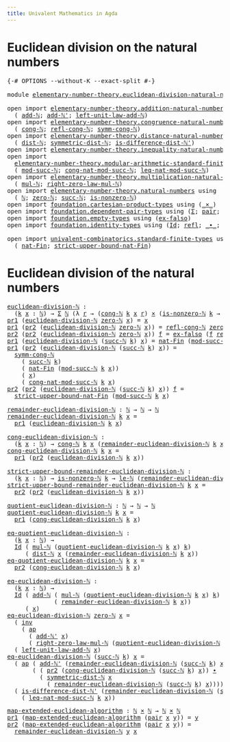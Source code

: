 ```yaml
---
title: Univalent Mathematics in Agda
---
```


# Euclidean division on the natural numbers

<pre class="Agda"><a id="100" class="Symbol">{-#</a> <a id="104" class="Keyword">OPTIONS</a> <a id="112" class="Pragma">--without-K</a> <a id="124" class="Pragma">--exact-split</a> <a id="138" class="Symbol">#-}</a>

<a id="143" class="Keyword">module</a> <a id="150" href="elementary-number-theory.euclidean-division-natural-numbers.html" class="Module">elementary-number-theory.euclidean-division-natural-numbers</a> <a id="210" class="Keyword">where</a>

<a id="217" class="Keyword">open</a> <a id="222" class="Keyword">import</a> <a id="229" href="elementary-number-theory.addition-natural-numbers.html" class="Module">elementary-number-theory.addition-natural-numbers</a> <a id="279" class="Keyword">using</a>
  <a id="287" class="Symbol">(</a> <a id="289" href="elementary-number-theory.addition-natural-numbers.html#1160" class="Function">add-ℕ</a><a id="294" class="Symbol">;</a> <a id="296" href="elementary-number-theory.addition-natural-numbers.html#1233" class="Function">add-ℕ&#39;</a><a id="302" class="Symbol">;</a> <a id="304" href="elementary-number-theory.addition-natural-numbers.html#1538" class="Function">left-unit-law-add-ℕ</a><a id="323" class="Symbol">)</a>
<a id="325" class="Keyword">open</a> <a id="330" class="Keyword">import</a> <a id="337" href="elementary-number-theory.congruence-natural-numbers.html" class="Module">elementary-number-theory.congruence-natural-numbers</a> <a id="389" class="Keyword">using</a>
  <a id="397" class="Symbol">(</a> <a id="399" href="elementary-number-theory.congruence-natural-numbers.html#1668" class="Function">cong-ℕ</a><a id="405" class="Symbol">;</a> <a id="407" href="elementary-number-theory.congruence-natural-numbers.html#2639" class="Function">refl-cong-ℕ</a><a id="418" class="Symbol">;</a> <a id="420" href="elementary-number-theory.congruence-natural-numbers.html#2920" class="Function">symm-cong-ℕ</a><a id="431" class="Symbol">)</a>
<a id="433" class="Keyword">open</a> <a id="438" class="Keyword">import</a> <a id="445" href="elementary-number-theory.distance-natural-numbers.html" class="Module">elementary-number-theory.distance-natural-numbers</a> <a id="495" class="Keyword">using</a>
  <a id="503" class="Symbol">(</a> <a id="505" href="elementary-number-theory.distance-natural-numbers.html#1308" class="Function">dist-ℕ</a><a id="511" class="Symbol">;</a> <a id="513" href="elementary-number-theory.distance-natural-numbers.html#2384" class="Function">symmetric-dist-ℕ</a><a id="529" class="Symbol">;</a> <a id="531" href="elementary-number-theory.distance-natural-numbers.html#9836" class="Function">is-difference-dist-ℕ&#39;</a><a id="552" class="Symbol">)</a>
<a id="554" class="Keyword">open</a> <a id="559" class="Keyword">import</a> <a id="566" href="elementary-number-theory.inequality-natural-numbers.html" class="Module">elementary-number-theory.inequality-natural-numbers</a> <a id="618" class="Keyword">using</a> <a id="624" class="Symbol">(</a><a id="625" href="elementary-number-theory.inequality-natural-numbers.html#2066" class="Function">le-ℕ</a><a id="629" class="Symbol">)</a>
<a id="631" class="Keyword">open</a> <a id="636" class="Keyword">import</a>
  <a id="645" href="elementary-number-theory.modular-arithmetic-standard-finite-types.html" class="Module">elementary-number-theory.modular-arithmetic-standard-finite-types</a> <a id="711" class="Keyword">using</a>
  <a id="719" class="Symbol">(</a> <a id="721" href="elementary-number-theory.modular-arithmetic-standard-finite-types.html#2873" class="Function">mod-succ-ℕ</a><a id="731" class="Symbol">;</a> <a id="733" href="elementary-number-theory.modular-arithmetic-standard-finite-types.html#3580" class="Function">cong-nat-mod-succ-ℕ</a><a id="752" class="Symbol">;</a> <a id="754" href="elementary-number-theory.modular-arithmetic-standard-finite-types.html#27475" class="Function">leq-nat-mod-succ-ℕ</a><a id="772" class="Symbol">)</a>
<a id="774" class="Keyword">open</a> <a id="779" class="Keyword">import</a> <a id="786" href="elementary-number-theory.multiplication-natural-numbers.html" class="Module">elementary-number-theory.multiplication-natural-numbers</a> <a id="842" class="Keyword">using</a>
  <a id="850" class="Symbol">(</a> <a id="852" href="elementary-number-theory.multiplication-natural-numbers.html#1354" class="Function">mul-ℕ</a><a id="857" class="Symbol">;</a> <a id="859" href="elementary-number-theory.multiplication-natural-numbers.html#1893" class="Function">right-zero-law-mul-ℕ</a><a id="879" class="Symbol">)</a>
<a id="881" class="Keyword">open</a> <a id="886" class="Keyword">import</a> <a id="893" href="elementary-number-theory.natural-numbers.html" class="Module">elementary-number-theory.natural-numbers</a> <a id="934" class="Keyword">using</a>
  <a id="942" class="Symbol">(</a> <a id="944" href="elementary-number-theory.natural-numbers.html#1444" class="Datatype">ℕ</a><a id="945" class="Symbol">;</a> <a id="947" href="elementary-number-theory.natural-numbers.html#1465" class="InductiveConstructor">zero-ℕ</a><a id="953" class="Symbol">;</a> <a id="955" href="elementary-number-theory.natural-numbers.html#1478" class="InductiveConstructor">succ-ℕ</a><a id="961" class="Symbol">;</a> <a id="963" href="elementary-number-theory.natural-numbers.html#1926" class="Function">is-nonzero-ℕ</a><a id="975" class="Symbol">)</a>
<a id="977" class="Keyword">open</a> <a id="982" class="Keyword">import</a> <a id="989" href="foundation.cartesian-product-types.html" class="Module">foundation.cartesian-product-types</a> <a id="1024" class="Keyword">using</a> <a id="1030" class="Symbol">(</a><a id="1031" href="foundation-core.cartesian-product-types.html#577" class="Function Operator">_×_</a><a id="1034" class="Symbol">)</a>
<a id="1036" class="Keyword">open</a> <a id="1041" class="Keyword">import</a> <a id="1048" href="foundation.dependent-pair-types.html" class="Module">foundation.dependent-pair-types</a> <a id="1080" class="Keyword">using</a> <a id="1086" class="Symbol">(</a><a id="1087" href="foundation-core.dependent-pair-types.html#502" class="Record">Σ</a><a id="1088" class="Symbol">;</a> <a id="1090" href="foundation-core.dependent-pair-types.html#575" class="InductiveConstructor">pair</a><a id="1094" class="Symbol">;</a> <a id="1096" href="foundation-core.dependent-pair-types.html#592" class="Field">pr1</a><a id="1099" class="Symbol">;</a> <a id="1101" href="foundation-core.dependent-pair-types.html#604" class="Field">pr2</a><a id="1104" class="Symbol">)</a>
<a id="1106" class="Keyword">open</a> <a id="1111" class="Keyword">import</a> <a id="1118" href="foundation.empty-types.html" class="Module">foundation.empty-types</a> <a id="1141" class="Keyword">using</a> <a id="1147" class="Symbol">(</a><a id="1148" href="foundation-core.empty-types.html#1147" class="Function">ex-falso</a><a id="1156" class="Symbol">)</a>
<a id="1158" class="Keyword">open</a> <a id="1163" class="Keyword">import</a> <a id="1170" href="foundation.identity-types.html" class="Module">foundation.identity-types</a> <a id="1196" class="Keyword">using</a> <a id="1202" class="Symbol">(</a><a id="1203" href="foundation-core.identity-types.html#1754" class="Datatype">Id</a><a id="1205" class="Symbol">;</a> <a id="1207" href="foundation-core.identity-types.html#1807" class="InductiveConstructor">refl</a><a id="1211" class="Symbol">;</a> <a id="1213" href="foundation-core.identity-types.html#2412" class="Function Operator">_∙_</a><a id="1216" class="Symbol">;</a> <a id="1218" href="foundation-core.identity-types.html#2716" class="Function">inv</a><a id="1221" class="Symbol">;</a> <a id="1223" href="foundation-core.identity-types.html#3990" class="Function">ap</a><a id="1225" class="Symbol">)</a>

<a id="1228" class="Keyword">open</a> <a id="1233" class="Keyword">import</a> <a id="1240" href="univalent-combinatorics.standard-finite-types.html" class="Module">univalent-combinatorics.standard-finite-types</a> <a id="1286" class="Keyword">using</a>
  <a id="1294" class="Symbol">(</a> <a id="1296" href="univalent-combinatorics.standard-finite-types.html#5670" class="Function">nat-Fin</a><a id="1303" class="Symbol">;</a> <a id="1305" href="univalent-combinatorics.standard-finite-types.html#5771" class="Function">strict-upper-bound-nat-Fin</a><a id="1331" class="Symbol">)</a>
</pre>
# Euclidean division of the natural numbers

<pre class="Agda"><a id="euclidean-division-ℕ"></a><a id="1391" href="elementary-number-theory.euclidean-division-natural-numbers.html#1391" class="Function">euclidean-division-ℕ</a> <a id="1412" class="Symbol">:</a>
  <a id="1416" class="Symbol">(</a><a id="1417" href="elementary-number-theory.euclidean-division-natural-numbers.html#1417" class="Bound">k</a> <a id="1419" href="elementary-number-theory.euclidean-division-natural-numbers.html#1419" class="Bound">x</a> <a id="1421" class="Symbol">:</a> <a id="1423" href="elementary-number-theory.natural-numbers.html#1444" class="Datatype">ℕ</a><a id="1424" class="Symbol">)</a> <a id="1426" class="Symbol">→</a> <a id="1428" href="foundation-core.dependent-pair-types.html#502" class="Record">Σ</a> <a id="1430" href="elementary-number-theory.natural-numbers.html#1444" class="Datatype">ℕ</a> <a id="1432" class="Symbol">(λ</a> <a id="1435" href="elementary-number-theory.euclidean-division-natural-numbers.html#1435" class="Bound">r</a> <a id="1437" class="Symbol">→</a> <a id="1439" class="Symbol">(</a><a id="1440" href="elementary-number-theory.congruence-natural-numbers.html#1668" class="Function">cong-ℕ</a> <a id="1447" href="elementary-number-theory.euclidean-division-natural-numbers.html#1417" class="Bound">k</a> <a id="1449" href="elementary-number-theory.euclidean-division-natural-numbers.html#1419" class="Bound">x</a> <a id="1451" href="elementary-number-theory.euclidean-division-natural-numbers.html#1435" class="Bound">r</a><a id="1452" class="Symbol">)</a> <a id="1454" href="foundation-core.cartesian-product-types.html#577" class="Function Operator">×</a> <a id="1456" class="Symbol">(</a><a id="1457" href="elementary-number-theory.natural-numbers.html#1926" class="Function">is-nonzero-ℕ</a> <a id="1470" href="elementary-number-theory.euclidean-division-natural-numbers.html#1417" class="Bound">k</a> <a id="1472" class="Symbol">→</a> <a id="1474" href="elementary-number-theory.inequality-natural-numbers.html#2066" class="Function">le-ℕ</a> <a id="1479" href="elementary-number-theory.euclidean-division-natural-numbers.html#1435" class="Bound">r</a> <a id="1481" href="elementary-number-theory.euclidean-division-natural-numbers.html#1417" class="Bound">k</a><a id="1482" class="Symbol">))</a>
<a id="1485" href="foundation-core.dependent-pair-types.html#592" class="Field">pr1</a> <a id="1489" class="Symbol">(</a><a id="1490" href="elementary-number-theory.euclidean-division-natural-numbers.html#1391" class="Function">euclidean-division-ℕ</a> <a id="1511" href="elementary-number-theory.natural-numbers.html#1465" class="InductiveConstructor">zero-ℕ</a> <a id="1518" href="elementary-number-theory.euclidean-division-natural-numbers.html#1518" class="Bound">x</a><a id="1519" class="Symbol">)</a> <a id="1521" class="Symbol">=</a> <a id="1523" href="elementary-number-theory.euclidean-division-natural-numbers.html#1518" class="Bound">x</a>
<a id="1525" href="foundation-core.dependent-pair-types.html#592" class="Field">pr1</a> <a id="1529" class="Symbol">(</a><a id="1530" href="foundation-core.dependent-pair-types.html#604" class="Field">pr2</a> <a id="1534" class="Symbol">(</a><a id="1535" href="elementary-number-theory.euclidean-division-natural-numbers.html#1391" class="Function">euclidean-division-ℕ</a> <a id="1556" href="elementary-number-theory.natural-numbers.html#1465" class="InductiveConstructor">zero-ℕ</a> <a id="1563" href="elementary-number-theory.euclidean-division-natural-numbers.html#1563" class="Bound">x</a><a id="1564" class="Symbol">))</a> <a id="1567" class="Symbol">=</a> <a id="1569" href="elementary-number-theory.congruence-natural-numbers.html#2639" class="Function">refl-cong-ℕ</a> <a id="1581" href="elementary-number-theory.natural-numbers.html#1465" class="InductiveConstructor">zero-ℕ</a> <a id="1588" href="elementary-number-theory.euclidean-division-natural-numbers.html#1563" class="Bound">x</a>
<a id="1590" href="foundation-core.dependent-pair-types.html#604" class="Field">pr2</a> <a id="1594" class="Symbol">(</a><a id="1595" href="foundation-core.dependent-pair-types.html#604" class="Field">pr2</a> <a id="1599" class="Symbol">(</a><a id="1600" href="elementary-number-theory.euclidean-division-natural-numbers.html#1391" class="Function">euclidean-division-ℕ</a> <a id="1621" href="elementary-number-theory.natural-numbers.html#1465" class="InductiveConstructor">zero-ℕ</a> <a id="1628" href="elementary-number-theory.euclidean-division-natural-numbers.html#1628" class="Bound">x</a><a id="1629" class="Symbol">))</a> <a id="1632" href="elementary-number-theory.euclidean-division-natural-numbers.html#1632" class="Bound">f</a> <a id="1634" class="Symbol">=</a> <a id="1636" href="foundation-core.empty-types.html#1147" class="Function">ex-falso</a> <a id="1645" class="Symbol">(</a><a id="1646" href="elementary-number-theory.euclidean-division-natural-numbers.html#1632" class="Bound">f</a> <a id="1648" href="foundation-core.identity-types.html#1807" class="InductiveConstructor">refl</a><a id="1652" class="Symbol">)</a>
<a id="1654" href="foundation-core.dependent-pair-types.html#592" class="Field">pr1</a> <a id="1658" class="Symbol">(</a><a id="1659" href="elementary-number-theory.euclidean-division-natural-numbers.html#1391" class="Function">euclidean-division-ℕ</a> <a id="1680" class="Symbol">(</a><a id="1681" href="elementary-number-theory.natural-numbers.html#1478" class="InductiveConstructor">succ-ℕ</a> <a id="1688" href="elementary-number-theory.euclidean-division-natural-numbers.html#1688" class="Bound">k</a><a id="1689" class="Symbol">)</a> <a id="1691" href="elementary-number-theory.euclidean-division-natural-numbers.html#1691" class="Bound">x</a><a id="1692" class="Symbol">)</a> <a id="1694" class="Symbol">=</a> <a id="1696" href="univalent-combinatorics.standard-finite-types.html#5670" class="Function">nat-Fin</a> <a id="1704" class="Symbol">(</a><a id="1705" href="elementary-number-theory.modular-arithmetic-standard-finite-types.html#2873" class="Function">mod-succ-ℕ</a> <a id="1716" href="elementary-number-theory.euclidean-division-natural-numbers.html#1688" class="Bound">k</a> <a id="1718" href="elementary-number-theory.euclidean-division-natural-numbers.html#1691" class="Bound">x</a><a id="1719" class="Symbol">)</a>
<a id="1721" href="foundation-core.dependent-pair-types.html#592" class="Field">pr1</a> <a id="1725" class="Symbol">(</a><a id="1726" href="foundation-core.dependent-pair-types.html#604" class="Field">pr2</a> <a id="1730" class="Symbol">(</a><a id="1731" href="elementary-number-theory.euclidean-division-natural-numbers.html#1391" class="Function">euclidean-division-ℕ</a> <a id="1752" class="Symbol">(</a><a id="1753" href="elementary-number-theory.natural-numbers.html#1478" class="InductiveConstructor">succ-ℕ</a> <a id="1760" href="elementary-number-theory.euclidean-division-natural-numbers.html#1760" class="Bound">k</a><a id="1761" class="Symbol">)</a> <a id="1763" href="elementary-number-theory.euclidean-division-natural-numbers.html#1763" class="Bound">x</a><a id="1764" class="Symbol">))</a> <a id="1767" class="Symbol">=</a>
  <a id="1771" href="elementary-number-theory.congruence-natural-numbers.html#2920" class="Function">symm-cong-ℕ</a>
    <a id="1787" class="Symbol">(</a> <a id="1789" href="elementary-number-theory.natural-numbers.html#1478" class="InductiveConstructor">succ-ℕ</a> <a id="1796" href="elementary-number-theory.euclidean-division-natural-numbers.html#1760" class="Bound">k</a><a id="1797" class="Symbol">)</a>
    <a id="1803" class="Symbol">(</a> <a id="1805" href="univalent-combinatorics.standard-finite-types.html#5670" class="Function">nat-Fin</a> <a id="1813" class="Symbol">(</a><a id="1814" href="elementary-number-theory.modular-arithmetic-standard-finite-types.html#2873" class="Function">mod-succ-ℕ</a> <a id="1825" href="elementary-number-theory.euclidean-division-natural-numbers.html#1760" class="Bound">k</a> <a id="1827" href="elementary-number-theory.euclidean-division-natural-numbers.html#1763" class="Bound">x</a><a id="1828" class="Symbol">))</a>
    <a id="1835" class="Symbol">(</a> <a id="1837" href="elementary-number-theory.euclidean-division-natural-numbers.html#1763" class="Bound">x</a><a id="1838" class="Symbol">)</a>
    <a id="1844" class="Symbol">(</a> <a id="1846" href="elementary-number-theory.modular-arithmetic-standard-finite-types.html#3580" class="Function">cong-nat-mod-succ-ℕ</a> <a id="1866" href="elementary-number-theory.euclidean-division-natural-numbers.html#1760" class="Bound">k</a> <a id="1868" href="elementary-number-theory.euclidean-division-natural-numbers.html#1763" class="Bound">x</a><a id="1869" class="Symbol">)</a>
<a id="1871" href="foundation-core.dependent-pair-types.html#604" class="Field">pr2</a> <a id="1875" class="Symbol">(</a><a id="1876" href="foundation-core.dependent-pair-types.html#604" class="Field">pr2</a> <a id="1880" class="Symbol">(</a><a id="1881" href="elementary-number-theory.euclidean-division-natural-numbers.html#1391" class="Function">euclidean-division-ℕ</a> <a id="1902" class="Symbol">(</a><a id="1903" href="elementary-number-theory.natural-numbers.html#1478" class="InductiveConstructor">succ-ℕ</a> <a id="1910" href="elementary-number-theory.euclidean-division-natural-numbers.html#1910" class="Bound">k</a><a id="1911" class="Symbol">)</a> <a id="1913" href="elementary-number-theory.euclidean-division-natural-numbers.html#1913" class="Bound">x</a><a id="1914" class="Symbol">))</a> <a id="1917" href="elementary-number-theory.euclidean-division-natural-numbers.html#1917" class="Bound">f</a> <a id="1919" class="Symbol">=</a>
  <a id="1923" href="univalent-combinatorics.standard-finite-types.html#5771" class="Function">strict-upper-bound-nat-Fin</a> <a id="1950" class="Symbol">(</a><a id="1951" href="elementary-number-theory.modular-arithmetic-standard-finite-types.html#2873" class="Function">mod-succ-ℕ</a> <a id="1962" href="elementary-number-theory.euclidean-division-natural-numbers.html#1910" class="Bound">k</a> <a id="1964" href="elementary-number-theory.euclidean-division-natural-numbers.html#1913" class="Bound">x</a><a id="1965" class="Symbol">)</a>

<a id="remainder-euclidean-division-ℕ"></a><a id="1968" href="elementary-number-theory.euclidean-division-natural-numbers.html#1968" class="Function">remainder-euclidean-division-ℕ</a> <a id="1999" class="Symbol">:</a> <a id="2001" href="elementary-number-theory.natural-numbers.html#1444" class="Datatype">ℕ</a> <a id="2003" class="Symbol">→</a> <a id="2005" href="elementary-number-theory.natural-numbers.html#1444" class="Datatype">ℕ</a> <a id="2007" class="Symbol">→</a> <a id="2009" href="elementary-number-theory.natural-numbers.html#1444" class="Datatype">ℕ</a>
<a id="2011" href="elementary-number-theory.euclidean-division-natural-numbers.html#1968" class="Function">remainder-euclidean-division-ℕ</a> <a id="2042" href="elementary-number-theory.euclidean-division-natural-numbers.html#2042" class="Bound">k</a> <a id="2044" href="elementary-number-theory.euclidean-division-natural-numbers.html#2044" class="Bound">x</a> <a id="2046" class="Symbol">=</a>
  <a id="2050" href="foundation-core.dependent-pair-types.html#592" class="Field">pr1</a> <a id="2054" class="Symbol">(</a><a id="2055" href="elementary-number-theory.euclidean-division-natural-numbers.html#1391" class="Function">euclidean-division-ℕ</a> <a id="2076" href="elementary-number-theory.euclidean-division-natural-numbers.html#2042" class="Bound">k</a> <a id="2078" href="elementary-number-theory.euclidean-division-natural-numbers.html#2044" class="Bound">x</a><a id="2079" class="Symbol">)</a>

<a id="cong-euclidean-division-ℕ"></a><a id="2082" href="elementary-number-theory.euclidean-division-natural-numbers.html#2082" class="Function">cong-euclidean-division-ℕ</a> <a id="2108" class="Symbol">:</a>
  <a id="2112" class="Symbol">(</a><a id="2113" href="elementary-number-theory.euclidean-division-natural-numbers.html#2113" class="Bound">k</a> <a id="2115" href="elementary-number-theory.euclidean-division-natural-numbers.html#2115" class="Bound">x</a> <a id="2117" class="Symbol">:</a> <a id="2119" href="elementary-number-theory.natural-numbers.html#1444" class="Datatype">ℕ</a><a id="2120" class="Symbol">)</a> <a id="2122" class="Symbol">→</a> <a id="2124" href="elementary-number-theory.congruence-natural-numbers.html#1668" class="Function">cong-ℕ</a> <a id="2131" href="elementary-number-theory.euclidean-division-natural-numbers.html#2113" class="Bound">k</a> <a id="2133" href="elementary-number-theory.euclidean-division-natural-numbers.html#2115" class="Bound">x</a> <a id="2135" class="Symbol">(</a><a id="2136" href="elementary-number-theory.euclidean-division-natural-numbers.html#1968" class="Function">remainder-euclidean-division-ℕ</a> <a id="2167" href="elementary-number-theory.euclidean-division-natural-numbers.html#2113" class="Bound">k</a> <a id="2169" href="elementary-number-theory.euclidean-division-natural-numbers.html#2115" class="Bound">x</a><a id="2170" class="Symbol">)</a>
<a id="2172" href="elementary-number-theory.euclidean-division-natural-numbers.html#2082" class="Function">cong-euclidean-division-ℕ</a> <a id="2198" href="elementary-number-theory.euclidean-division-natural-numbers.html#2198" class="Bound">k</a> <a id="2200" href="elementary-number-theory.euclidean-division-natural-numbers.html#2200" class="Bound">x</a> <a id="2202" class="Symbol">=</a>
  <a id="2206" href="foundation-core.dependent-pair-types.html#592" class="Field">pr1</a> <a id="2210" class="Symbol">(</a><a id="2211" href="foundation-core.dependent-pair-types.html#604" class="Field">pr2</a> <a id="2215" class="Symbol">(</a><a id="2216" href="elementary-number-theory.euclidean-division-natural-numbers.html#1391" class="Function">euclidean-division-ℕ</a> <a id="2237" href="elementary-number-theory.euclidean-division-natural-numbers.html#2198" class="Bound">k</a> <a id="2239" href="elementary-number-theory.euclidean-division-natural-numbers.html#2200" class="Bound">x</a><a id="2240" class="Symbol">))</a>

<a id="strict-upper-bound-remainder-euclidean-division-ℕ"></a><a id="2244" href="elementary-number-theory.euclidean-division-natural-numbers.html#2244" class="Function">strict-upper-bound-remainder-euclidean-division-ℕ</a> <a id="2294" class="Symbol">:</a>
  <a id="2298" class="Symbol">(</a><a id="2299" href="elementary-number-theory.euclidean-division-natural-numbers.html#2299" class="Bound">k</a> <a id="2301" href="elementary-number-theory.euclidean-division-natural-numbers.html#2301" class="Bound">x</a> <a id="2303" class="Symbol">:</a> <a id="2305" href="elementary-number-theory.natural-numbers.html#1444" class="Datatype">ℕ</a><a id="2306" class="Symbol">)</a> <a id="2308" class="Symbol">→</a> <a id="2310" href="elementary-number-theory.natural-numbers.html#1926" class="Function">is-nonzero-ℕ</a> <a id="2323" href="elementary-number-theory.euclidean-division-natural-numbers.html#2299" class="Bound">k</a> <a id="2325" class="Symbol">→</a> <a id="2327" href="elementary-number-theory.inequality-natural-numbers.html#2066" class="Function">le-ℕ</a> <a id="2332" class="Symbol">(</a><a id="2333" href="elementary-number-theory.euclidean-division-natural-numbers.html#1968" class="Function">remainder-euclidean-division-ℕ</a> <a id="2364" href="elementary-number-theory.euclidean-division-natural-numbers.html#2299" class="Bound">k</a> <a id="2366" href="elementary-number-theory.euclidean-division-natural-numbers.html#2301" class="Bound">x</a><a id="2367" class="Symbol">)</a> <a id="2369" href="elementary-number-theory.euclidean-division-natural-numbers.html#2299" class="Bound">k</a>
<a id="2371" href="elementary-number-theory.euclidean-division-natural-numbers.html#2244" class="Function">strict-upper-bound-remainder-euclidean-division-ℕ</a> <a id="2421" href="elementary-number-theory.euclidean-division-natural-numbers.html#2421" class="Bound">k</a> <a id="2423" href="elementary-number-theory.euclidean-division-natural-numbers.html#2423" class="Bound">x</a> <a id="2425" class="Symbol">=</a>
  <a id="2429" href="foundation-core.dependent-pair-types.html#604" class="Field">pr2</a> <a id="2433" class="Symbol">(</a><a id="2434" href="foundation-core.dependent-pair-types.html#604" class="Field">pr2</a> <a id="2438" class="Symbol">(</a><a id="2439" href="elementary-number-theory.euclidean-division-natural-numbers.html#1391" class="Function">euclidean-division-ℕ</a> <a id="2460" href="elementary-number-theory.euclidean-division-natural-numbers.html#2421" class="Bound">k</a> <a id="2462" href="elementary-number-theory.euclidean-division-natural-numbers.html#2423" class="Bound">x</a><a id="2463" class="Symbol">))</a>

<a id="quotient-euclidean-division-ℕ"></a><a id="2467" href="elementary-number-theory.euclidean-division-natural-numbers.html#2467" class="Function">quotient-euclidean-division-ℕ</a> <a id="2497" class="Symbol">:</a> <a id="2499" href="elementary-number-theory.natural-numbers.html#1444" class="Datatype">ℕ</a> <a id="2501" class="Symbol">→</a> <a id="2503" href="elementary-number-theory.natural-numbers.html#1444" class="Datatype">ℕ</a> <a id="2505" class="Symbol">→</a> <a id="2507" href="elementary-number-theory.natural-numbers.html#1444" class="Datatype">ℕ</a>
<a id="2509" href="elementary-number-theory.euclidean-division-natural-numbers.html#2467" class="Function">quotient-euclidean-division-ℕ</a> <a id="2539" href="elementary-number-theory.euclidean-division-natural-numbers.html#2539" class="Bound">k</a> <a id="2541" href="elementary-number-theory.euclidean-division-natural-numbers.html#2541" class="Bound">x</a> <a id="2543" class="Symbol">=</a>
  <a id="2547" href="foundation-core.dependent-pair-types.html#592" class="Field">pr1</a> <a id="2551" class="Symbol">(</a><a id="2552" href="elementary-number-theory.euclidean-division-natural-numbers.html#2082" class="Function">cong-euclidean-division-ℕ</a> <a id="2578" href="elementary-number-theory.euclidean-division-natural-numbers.html#2539" class="Bound">k</a> <a id="2580" href="elementary-number-theory.euclidean-division-natural-numbers.html#2541" class="Bound">x</a><a id="2581" class="Symbol">)</a>

<a id="eq-quotient-euclidean-division-ℕ"></a><a id="2584" href="elementary-number-theory.euclidean-division-natural-numbers.html#2584" class="Function">eq-quotient-euclidean-division-ℕ</a> <a id="2617" class="Symbol">:</a>
  <a id="2621" class="Symbol">(</a><a id="2622" href="elementary-number-theory.euclidean-division-natural-numbers.html#2622" class="Bound">k</a> <a id="2624" href="elementary-number-theory.euclidean-division-natural-numbers.html#2624" class="Bound">x</a> <a id="2626" class="Symbol">:</a> <a id="2628" href="elementary-number-theory.natural-numbers.html#1444" class="Datatype">ℕ</a><a id="2629" class="Symbol">)</a> <a id="2631" class="Symbol">→</a>
  <a id="2635" href="foundation-core.identity-types.html#1754" class="Datatype">Id</a> <a id="2638" class="Symbol">(</a> <a id="2640" href="elementary-number-theory.multiplication-natural-numbers.html#1354" class="Function">mul-ℕ</a> <a id="2646" class="Symbol">(</a><a id="2647" href="elementary-number-theory.euclidean-division-natural-numbers.html#2467" class="Function">quotient-euclidean-division-ℕ</a> <a id="2677" href="elementary-number-theory.euclidean-division-natural-numbers.html#2622" class="Bound">k</a> <a id="2679" href="elementary-number-theory.euclidean-division-natural-numbers.html#2624" class="Bound">x</a><a id="2680" class="Symbol">)</a> <a id="2682" href="elementary-number-theory.euclidean-division-natural-numbers.html#2622" class="Bound">k</a><a id="2683" class="Symbol">)</a>
     <a id="2690" class="Symbol">(</a> <a id="2692" href="elementary-number-theory.distance-natural-numbers.html#1308" class="Function">dist-ℕ</a> <a id="2699" href="elementary-number-theory.euclidean-division-natural-numbers.html#2624" class="Bound">x</a> <a id="2701" class="Symbol">(</a><a id="2702" href="elementary-number-theory.euclidean-division-natural-numbers.html#1968" class="Function">remainder-euclidean-division-ℕ</a> <a id="2733" href="elementary-number-theory.euclidean-division-natural-numbers.html#2622" class="Bound">k</a> <a id="2735" href="elementary-number-theory.euclidean-division-natural-numbers.html#2624" class="Bound">x</a><a id="2736" class="Symbol">))</a>
<a id="2739" href="elementary-number-theory.euclidean-division-natural-numbers.html#2584" class="Function">eq-quotient-euclidean-division-ℕ</a> <a id="2772" href="elementary-number-theory.euclidean-division-natural-numbers.html#2772" class="Bound">k</a> <a id="2774" href="elementary-number-theory.euclidean-division-natural-numbers.html#2774" class="Bound">x</a> <a id="2776" class="Symbol">=</a>
  <a id="2780" href="foundation-core.dependent-pair-types.html#604" class="Field">pr2</a> <a id="2784" class="Symbol">(</a><a id="2785" href="elementary-number-theory.euclidean-division-natural-numbers.html#2082" class="Function">cong-euclidean-division-ℕ</a> <a id="2811" href="elementary-number-theory.euclidean-division-natural-numbers.html#2772" class="Bound">k</a> <a id="2813" href="elementary-number-theory.euclidean-division-natural-numbers.html#2774" class="Bound">x</a><a id="2814" class="Symbol">)</a>

<a id="eq-euclidean-division-ℕ"></a><a id="2817" href="elementary-number-theory.euclidean-division-natural-numbers.html#2817" class="Function">eq-euclidean-division-ℕ</a> <a id="2841" class="Symbol">:</a>
  <a id="2845" class="Symbol">(</a><a id="2846" href="elementary-number-theory.euclidean-division-natural-numbers.html#2846" class="Bound">k</a> <a id="2848" href="elementary-number-theory.euclidean-division-natural-numbers.html#2848" class="Bound">x</a> <a id="2850" class="Symbol">:</a> <a id="2852" href="elementary-number-theory.natural-numbers.html#1444" class="Datatype">ℕ</a><a id="2853" class="Symbol">)</a> <a id="2855" class="Symbol">→</a>
  <a id="2859" href="foundation-core.identity-types.html#1754" class="Datatype">Id</a> <a id="2862" class="Symbol">(</a> <a id="2864" href="elementary-number-theory.addition-natural-numbers.html#1160" class="Function">add-ℕ</a> <a id="2870" class="Symbol">(</a> <a id="2872" href="elementary-number-theory.multiplication-natural-numbers.html#1354" class="Function">mul-ℕ</a> <a id="2878" class="Symbol">(</a><a id="2879" href="elementary-number-theory.euclidean-division-natural-numbers.html#2467" class="Function">quotient-euclidean-division-ℕ</a> <a id="2909" href="elementary-number-theory.euclidean-division-natural-numbers.html#2846" class="Bound">k</a> <a id="2911" href="elementary-number-theory.euclidean-division-natural-numbers.html#2848" class="Bound">x</a><a id="2912" class="Symbol">)</a> <a id="2914" href="elementary-number-theory.euclidean-division-natural-numbers.html#2846" class="Bound">k</a><a id="2915" class="Symbol">)</a>
             <a id="2930" class="Symbol">(</a> <a id="2932" href="elementary-number-theory.euclidean-division-natural-numbers.html#1968" class="Function">remainder-euclidean-division-ℕ</a> <a id="2963" href="elementary-number-theory.euclidean-division-natural-numbers.html#2846" class="Bound">k</a> <a id="2965" href="elementary-number-theory.euclidean-division-natural-numbers.html#2848" class="Bound">x</a><a id="2966" class="Symbol">))</a>
     <a id="2974" class="Symbol">(</a> <a id="2976" href="elementary-number-theory.euclidean-division-natural-numbers.html#2848" class="Bound">x</a><a id="2977" class="Symbol">)</a>
<a id="2979" href="elementary-number-theory.euclidean-division-natural-numbers.html#2817" class="Function">eq-euclidean-division-ℕ</a> <a id="3003" href="elementary-number-theory.natural-numbers.html#1465" class="InductiveConstructor">zero-ℕ</a> <a id="3010" href="elementary-number-theory.euclidean-division-natural-numbers.html#3010" class="Bound">x</a> <a id="3012" class="Symbol">=</a>
  <a id="3016" class="Symbol">(</a> <a id="3018" href="foundation-core.identity-types.html#2716" class="Function">inv</a>
    <a id="3026" class="Symbol">(</a> <a id="3028" href="foundation-core.identity-types.html#3990" class="Function">ap</a>
      <a id="3037" class="Symbol">(</a> <a id="3039" href="elementary-number-theory.addition-natural-numbers.html#1233" class="Function">add-ℕ&#39;</a> <a id="3046" href="elementary-number-theory.euclidean-division-natural-numbers.html#3010" class="Bound">x</a><a id="3047" class="Symbol">)</a>
      <a id="3055" class="Symbol">(</a> <a id="3057" href="elementary-number-theory.multiplication-natural-numbers.html#1893" class="Function">right-zero-law-mul-ℕ</a> <a id="3078" class="Symbol">(</a><a id="3079" href="elementary-number-theory.euclidean-division-natural-numbers.html#2467" class="Function">quotient-euclidean-division-ℕ</a> <a id="3109" href="elementary-number-theory.natural-numbers.html#1465" class="InductiveConstructor">zero-ℕ</a> <a id="3116" href="elementary-number-theory.euclidean-division-natural-numbers.html#3010" class="Bound">x</a><a id="3117" class="Symbol">))))</a> <a id="3122" href="foundation-core.identity-types.html#2412" class="Function Operator">∙</a>
  <a id="3126" class="Symbol">(</a> <a id="3128" href="elementary-number-theory.addition-natural-numbers.html#1538" class="Function">left-unit-law-add-ℕ</a> <a id="3148" href="elementary-number-theory.euclidean-division-natural-numbers.html#3010" class="Bound">x</a><a id="3149" class="Symbol">)</a>
<a id="3151" href="elementary-number-theory.euclidean-division-natural-numbers.html#2817" class="Function">eq-euclidean-division-ℕ</a> <a id="3175" class="Symbol">(</a><a id="3176" href="elementary-number-theory.natural-numbers.html#1478" class="InductiveConstructor">succ-ℕ</a> <a id="3183" href="elementary-number-theory.euclidean-division-natural-numbers.html#3183" class="Bound">k</a><a id="3184" class="Symbol">)</a> <a id="3186" href="elementary-number-theory.euclidean-division-natural-numbers.html#3186" class="Bound">x</a> <a id="3188" class="Symbol">=</a>
  <a id="3192" class="Symbol">(</a> <a id="3194" href="foundation-core.identity-types.html#3990" class="Function">ap</a> <a id="3197" class="Symbol">(</a> <a id="3199" href="elementary-number-theory.addition-natural-numbers.html#1233" class="Function">add-ℕ&#39;</a> <a id="3206" class="Symbol">(</a><a id="3207" href="elementary-number-theory.euclidean-division-natural-numbers.html#1968" class="Function">remainder-euclidean-division-ℕ</a> <a id="3238" class="Symbol">(</a><a id="3239" href="elementary-number-theory.natural-numbers.html#1478" class="InductiveConstructor">succ-ℕ</a> <a id="3246" href="elementary-number-theory.euclidean-division-natural-numbers.html#3183" class="Bound">k</a><a id="3247" class="Symbol">)</a> <a id="3249" href="elementary-number-theory.euclidean-division-natural-numbers.html#3186" class="Bound">x</a><a id="3250" class="Symbol">))</a>
       <a id="3260" class="Symbol">(</a> <a id="3262" class="Symbol">(</a> <a id="3264" href="foundation-core.dependent-pair-types.html#604" class="Field">pr2</a> <a id="3268" class="Symbol">(</a><a id="3269" href="elementary-number-theory.euclidean-division-natural-numbers.html#2082" class="Function">cong-euclidean-division-ℕ</a> <a id="3295" class="Symbol">(</a><a id="3296" href="elementary-number-theory.natural-numbers.html#1478" class="InductiveConstructor">succ-ℕ</a> <a id="3303" href="elementary-number-theory.euclidean-division-natural-numbers.html#3183" class="Bound">k</a><a id="3304" class="Symbol">)</a> <a id="3306" href="elementary-number-theory.euclidean-division-natural-numbers.html#3186" class="Bound">x</a><a id="3307" class="Symbol">))</a> <a id="3310" href="foundation-core.identity-types.html#2412" class="Function Operator">∙</a>
         <a id="3321" class="Symbol">(</a> <a id="3323" href="elementary-number-theory.distance-natural-numbers.html#2384" class="Function">symmetric-dist-ℕ</a> <a id="3340" href="elementary-number-theory.euclidean-division-natural-numbers.html#3186" class="Bound">x</a>
           <a id="3353" class="Symbol">(</a> <a id="3355" href="elementary-number-theory.euclidean-division-natural-numbers.html#1968" class="Function">remainder-euclidean-division-ℕ</a> <a id="3386" class="Symbol">(</a><a id="3387" href="elementary-number-theory.natural-numbers.html#1478" class="InductiveConstructor">succ-ℕ</a> <a id="3394" href="elementary-number-theory.euclidean-division-natural-numbers.html#3183" class="Bound">k</a><a id="3395" class="Symbol">)</a> <a id="3397" href="elementary-number-theory.euclidean-division-natural-numbers.html#3186" class="Bound">x</a><a id="3398" class="Symbol">))))</a> <a id="3403" href="foundation-core.identity-types.html#2412" class="Function Operator">∙</a>
  <a id="3407" class="Symbol">(</a> <a id="3409" href="elementary-number-theory.distance-natural-numbers.html#9836" class="Function">is-difference-dist-ℕ&#39;</a> <a id="3431" class="Symbol">(</a><a id="3432" href="elementary-number-theory.euclidean-division-natural-numbers.html#1968" class="Function">remainder-euclidean-division-ℕ</a> <a id="3463" class="Symbol">(</a><a id="3464" href="elementary-number-theory.natural-numbers.html#1478" class="InductiveConstructor">succ-ℕ</a> <a id="3471" href="elementary-number-theory.euclidean-division-natural-numbers.html#3183" class="Bound">k</a><a id="3472" class="Symbol">)</a> <a id="3474" href="elementary-number-theory.euclidean-division-natural-numbers.html#3186" class="Bound">x</a><a id="3475" class="Symbol">)</a> <a id="3477" href="elementary-number-theory.euclidean-division-natural-numbers.html#3186" class="Bound">x</a>
    <a id="3483" class="Symbol">(</a> <a id="3485" href="elementary-number-theory.modular-arithmetic-standard-finite-types.html#27475" class="Function">leq-nat-mod-succ-ℕ</a> <a id="3504" href="elementary-number-theory.euclidean-division-natural-numbers.html#3183" class="Bound">k</a> <a id="3506" href="elementary-number-theory.euclidean-division-natural-numbers.html#3186" class="Bound">x</a><a id="3507" class="Symbol">))</a>
</pre>
<pre class="Agda"><a id="map-extended-euclidean-algorithm"></a><a id="3523" href="elementary-number-theory.euclidean-division-natural-numbers.html#3523" class="Function">map-extended-euclidean-algorithm</a> <a id="3556" class="Symbol">:</a> <a id="3558" href="elementary-number-theory.natural-numbers.html#1444" class="Datatype">ℕ</a> <a id="3560" href="foundation-core.cartesian-product-types.html#577" class="Function Operator">×</a> <a id="3562" href="elementary-number-theory.natural-numbers.html#1444" class="Datatype">ℕ</a> <a id="3564" class="Symbol">→</a> <a id="3566" href="elementary-number-theory.natural-numbers.html#1444" class="Datatype">ℕ</a> <a id="3568" href="foundation-core.cartesian-product-types.html#577" class="Function Operator">×</a> <a id="3570" href="elementary-number-theory.natural-numbers.html#1444" class="Datatype">ℕ</a>
<a id="3572" href="foundation-core.dependent-pair-types.html#592" class="Field">pr1</a> <a id="3576" class="Symbol">(</a><a id="3577" href="elementary-number-theory.euclidean-division-natural-numbers.html#3523" class="Function">map-extended-euclidean-algorithm</a> <a id="3610" class="Symbol">(</a><a id="3611" href="foundation-core.dependent-pair-types.html#575" class="InductiveConstructor">pair</a> <a id="3616" href="elementary-number-theory.euclidean-division-natural-numbers.html#3616" class="Bound">x</a> <a id="3618" href="elementary-number-theory.euclidean-division-natural-numbers.html#3618" class="Bound">y</a><a id="3619" class="Symbol">))</a> <a id="3622" class="Symbol">=</a> <a id="3624" href="elementary-number-theory.euclidean-division-natural-numbers.html#3618" class="Bound">y</a>
<a id="3626" href="foundation-core.dependent-pair-types.html#604" class="Field">pr2</a> <a id="3630" class="Symbol">(</a><a id="3631" href="elementary-number-theory.euclidean-division-natural-numbers.html#3523" class="Function">map-extended-euclidean-algorithm</a> <a id="3664" class="Symbol">(</a><a id="3665" href="foundation-core.dependent-pair-types.html#575" class="InductiveConstructor">pair</a> <a id="3670" href="elementary-number-theory.euclidean-division-natural-numbers.html#3670" class="Bound">x</a> <a id="3672" href="elementary-number-theory.euclidean-division-natural-numbers.html#3672" class="Bound">y</a><a id="3673" class="Symbol">))</a> <a id="3676" class="Symbol">=</a>
  <a id="3680" href="elementary-number-theory.euclidean-division-natural-numbers.html#1968" class="Function">remainder-euclidean-division-ℕ</a> <a id="3711" href="elementary-number-theory.euclidean-division-natural-numbers.html#3672" class="Bound">y</a> <a id="3713" href="elementary-number-theory.euclidean-division-natural-numbers.html#3670" class="Bound">x</a>
</pre>
